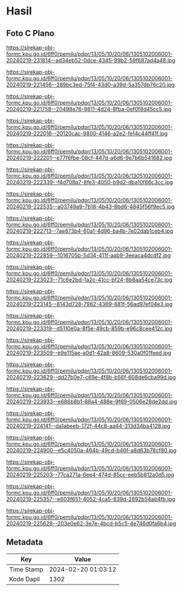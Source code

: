 # Hasil

## Foto C Plano

https://sirekap-obj-formc.kpu.go.id/6ff0/pemilu/pdpr/13/05/10/20/06/1305102006001-20240219-231814--ad34eb52-0dce-4345-99b2-59f687ad4a48.jpg

https://sirekap-obj-formc.kpu.go.id/6ff0/pemilu/pdpr/13/05/10/20/06/1305102006001-20240219-221456--289bc3ed-75f4-43d0-a39d-5a357db76c20.jpg

https://sirekap-obj-formc.kpu.go.id/6ff0/pemilu/pdpr/13/05/10/20/06/1305102006001-20240219-221758--20498e76-9811-4d24-8fba-0ef0f8d45cc5.jpg

https://sirekap-obj-formc.kpu.go.id/6ff0/pemilu/pdpr/13/05/10/20/06/1305102006001-20240219-222016--20120cac-9800-4146-a2e2-fe14c44ff41f.jpg

https://sirekap-obj-formc.kpu.go.id/6ff0/pemilu/pdpr/13/05/10/20/06/1305102006001-20240219-222201--e77f6fbe-08cf-447d-a6d6-9e7b6b541682.jpg

https://sirekap-obj-formc.kpu.go.id/6ff0/pemilu/pdpr/13/05/10/20/06/1305102006001-20240219-222339--f4d708a7-8fe3-4050-b9d2-dba10f66c3cc.jpg

https://sirekap-obj-formc.kpu.go.id/6ff0/pemilu/pdpr/13/05/10/20/06/1305102006001-20240219-222535--a03749a9-7b18-4b43-8bd6-4845f56f9ec5.jpg

https://sirekap-obj-formc.kpu.go.id/6ff0/pemilu/pdpr/13/05/10/20/06/1305102006001-20240219-222713--7ae873b4-60a1-4d96-ba4b-7e02dab1ceb4.jpg

https://sirekap-obj-formc.kpu.go.id/6ff0/pemilu/pdpr/13/05/10/20/06/1305102006001-20240219-222859--1016705b-5d34-411f-aab9-3eeaca4dcdf2.jpg

https://sirekap-obj-formc.kpu.go.id/6ff0/pemilu/pdpr/13/05/10/20/06/1305102006001-20240219-223023--71c6e2bd-1a2c-41cc-bf24-8b8aa54ce73c.jpg

https://sirekap-obj-formc.kpu.go.id/6ff0/pemilu/pdpr/13/05/10/20/06/1305102006001-20240219-223145--8143d728-7982-4369-881f-56ad97ef04e3.jpg

https://sirekap-obj-formc.kpu.go.id/6ff0/pemilu/pdpr/13/05/10/20/06/1305102006001-20240219-223319--d5110e0a-8f5e-49cb-859b-e96c8cee412c.jpg

https://sirekap-obj-formc.kpu.go.id/6ff0/pemilu/pdpr/13/05/10/20/06/1305102006001-20240219-223509--e9e115ae-a0d1-42a8-8609-530a0f01feed.jpg

https://sirekap-obj-formc.kpu.go.id/6ff0/pemilu/pdpr/13/05/10/20/06/1305102006001-20240219-223629--dd27b0e7-c69e-4f8b-b56f-608de6cba99d.jpg

https://sirekap-obj-formc.kpu.go.id/6ff0/pemilu/pdpr/13/05/10/20/06/1305102006001-20240219-223933--e686b8b1-88a4-488e-9f69-0506e28de2dd.jpg

https://sirekap-obj-formc.kpu.go.id/6ff0/pemilu/pdpr/13/05/10/20/06/1305102006001-20240219-224141--da1abeeb-172f-44c8-aa44-313d34ba4128.jpg

https://sirekap-obj-formc.kpu.go.id/6ff0/pemilu/pdpr/13/05/10/20/06/1305102006001-20240219-224900--e5c4050a-464b-49cd-b46f-a8d63b78cf80.jpg

https://sirekap-obj-formc.kpu.go.id/6ff0/pemilu/pdpr/13/05/10/20/06/1305102006001-20240219-225203--77ca271a-6ee4-474d-85cc-eeb5b812a0d5.jpg

https://sirekap-obj-formc.kpu.go.id/6ff0/pemilu/pdpr/13/05/10/20/06/1305102006001-20240219-225357--e603f651-4052-4ca5-839d-2892b54ab4fb.jpg

https://sirekap-obj-formc.kpu.go.id/6ff0/pemilu/pdpr/13/05/10/20/06/1305102006001-20240219-225628--203e0e62-3e7e-4bcd-b5c5-4e746d0fa6b4.jpg


## Metadata

| Key        | Value               |
| ---------- | ------------------- |
| Time Stamp | 2024-02-20 01:03:12 |
| Kode Dapil | 1302                |



